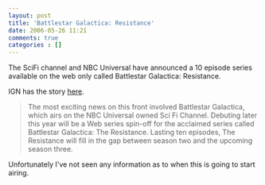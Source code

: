 ```yaml
---
layout: post
title: 'Battlestar Galactica: Resistance'
date: 2006-05-26 11:21
comments: true
categories : []
---  
```


The SciFi channel and NBC Universal have announced a 10 episode series available on the web only called Battlestar Galactica: Resistance.

IGN has the story <a href="http://tv.ign.com/articles/709/709633p1.html">here</a>.

<blockquote>The most exciting news on this front involved Battlestar Galactica, which airs on the NBC Universal owned Sci Fi Channel. Debuting later this year will be a Web series spin-off for the acclaimed series called Battlestar Galactica: The Resistance. Lasting ten episodes, The Resistance will fill in the gap between season two and the upcoming season three.</blockquote>

Unfortunately I've not seen any information as to when this is going to start airing.





